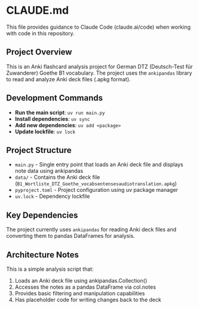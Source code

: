 # CLAUDE.md

This file provides guidance to Claude Code (claude.ai/code) when working with code in this repository.

## Project Overview

This is an Anki flashcard analysis project for German DTZ (Deutsch-Test für Zuwanderer) Goethe B1 vocabulary. The project uses the `ankipandas` library to read and analyze Anki deck files (.apkg format).

## Development Commands

- **Run the main script**: `uv run main.py`
- **Install dependencies**: `uv sync`
- **Add new dependencies**: `uv add <package>`
- **Update lockfile**: `uv lock`

## Project Structure

- `main.py` - Single entry point that loads an Anki deck file and displays note data using ankipandas
- `data/` - Contains the Anki deck file (`B1_Wortliste_DTZ_Goethe_vocabsentensesaudiotranslation.apkg`)
- `pyproject.toml` - Project configuration using uv package manager
- `uv.lock` - Dependency lockfile

## Key Dependencies

The project currently uses `ankipandas` for reading Anki deck files and converting them to pandas DataFrames for analysis.

## Architecture Notes

This is a simple analysis script that:
1. Loads an Anki deck file using ankipandas.Collection()
2. Accesses the notes as a pandas DataFrame via col.notes
3. Provides basic filtering and manipulation capabilities
4. Has placeholder code for writing changes back to the deck